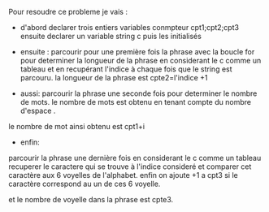 Pour resoudre ce probleme je vais :
- d'abord declarer trois entiers variables conmpteur cpt1;cpt2;cpt3 ensuite declarer un variable string c puis les initialisés
- ensuite :
parcourir pour une première fois la phrase avec la boucle for pour determiner la longueur de la phrase 
en considerant le c comme un tableau et en recupérant l'indice à chaque fois que le string est parcouru.
la longueur de la phrase est cpte2=l'indice +1

- aussi:
parcourir la phrase une seconde fois pour determiner le nombre de mots.
le nombre de mots est obtenu en tenant compte du nombre d'espace .

le nombre de mot ainsi obtenu est cpt1+i

- enfin: 

parcourir la phrase une dernière fois en considerant le c comme un tableau 
recuperer le caractere qui se trouve à l'indice consideré
et comparer cet caractère aux 6 voyelles de l'alphabet.
 enfin on ajoute +1 a cpt3 si le caractère correspond au un de ces 6 voyelle.

 et le nombre de voyelle dans la phrase est cpte3.

